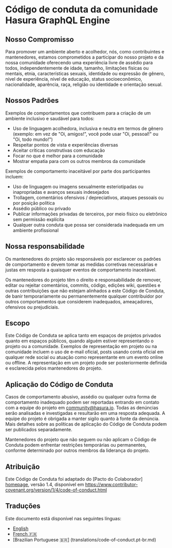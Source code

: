 
# Código de conduta da comunidade Hasura GraphQL Engine

## Nosso Compromisso

Para promover um ambiente aberto e acolhedor, nós, como
contribuintes e mantenedores, estamos comprometidos a participar do nosso projeto e da
nossa comunidade oferecendo uma experiência livre de assédio para todos, independentemente de idade,
tamanho, limitações físicas ou mentais, etnia, características sexuais, identidade ou expressão de gênero,
nível de experiência, nível de educação, status socioeconômico, nacionalidade, 
aparência, raça, religião ou identidade e orientação sexual.

## Nossos Padrões

Exemplos de comportamentos que contribuem para a criação de um ambiente inclusivo e saudável para todos:

* Uso de linguagem acolhedora, inclusiva e neutra em termos de gênero (exemplo: em vez de "Oi, amigos!",
  você pode usar "Oi, pessoal!" ou "Oi, todo mundo!")
* Respeitar pontos de vista e experiências diversas
* Aceitar críticas construtivas com educação
* Focar no que é melhor para a comunidade
* Mostrar empatia para com os outros membros da comunidade

Exemplos de comportamento inaceitável por parte dos participantes incluem:

* Uso de linguagem ou imagens sexualmente esteriotipadas ou inapropriadas e avanços sexuais indesejados
* Trollagem, comentários ofensivos / depreciativos, ataques pessoais ou por posição política
* Assédio público ou privado
* Publicar informações privadas de terceiros, por meio físico ou eletrônico sem permissão explícita
* Qualquer outra conduta que possa ser considerada inadequada em um ambiente profissional

## Nossa responsabilidade

Os mantenedores do projeto são responsáveis ​​por esclarecer os padrões de
comportamento e devem tomar as medidas corretivas necessárias e justas em
resposta a quaisquer eventos de comportamento inaceitável.

Os mantenedores do projeto têm o direito e responsabilidade de remover, editar ou
rejeitar comentários, commits, código, edições wiki, questões e outras contribuições
que não estejam alinhados a este Código de Conduta, de banir temporariamente ou
permanentemente qualquer contribuidor por outros comportamentos que considerem inadequados,
ameaçadores, ofensivos ou prejudiciais.

## Escopo

Este Código de Conduta se aplica tanto em espaços de projetos privados quanto em espaços públicos,
quando alguém estiver representando o projeto ou a comunidade. Exemplos de
representação em projeto ou na comunidade incluem o uso de e-mail oficial, posts usando conta oficial em qualquer rede social ou atuação como
representante em um evento online ou offline. A representação em um projeto pode ser
posteriormente definida e esclarecida pelos mantenedores do projeto.

## Aplicação do Código de Conduta

Casos de comportamento abusivo, assédio ou qualquer outra forma de comportamento inadequado podem ser
reportadas entrando em contato com a equipe do projeto em community@hasura.io. Todas as denúncias serão analisadas e investigadas e resultarão em uma resposta adequada. A equipe do projeto é obrigada a manter sigilo quanto à fonte da denúncia.
Mais detalhes sobre as políticas de aplicação do Código de Conduta podem ser publicados separadamente.

Mantenedores do projeto que não seguem ou não aplicam o Código de Conduta podem enfrentar restrições temporárias ou permanentes, conforme determinado por outros
membros da liderança do projeto.

## Atribuição

Este Código de Conduta foi adaptado do [Pacto do Colaborador] [homepage], versão 1.4,
disponível em https://www.contributor-covenant.org/version/1/4/code-of-conduct.html

[homepage]: https://www.contributor-covenant.org

## Traduções

Este documento está disponível nas seguintes línguas:
- [English](code-of-conduct.md)
- [French :fr:](translations/code-of-conduct.french.md)
- [Brazilian Portuguese :brazil:] (translations/code-of-conduct.pt-br.md)
